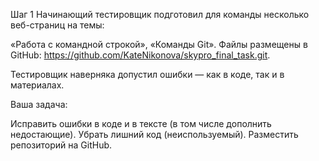 Шаг 1
Начинающий тестировщик подготовил для команды несколько веб-страниц на темы:

«Работа с командной строкой»,
«Команды Git».
Файлы размещены в GitHub: https://github.com/KateNikonova/skypro_final_task.git.

Тестировщик наверняка допустил ошибки — как в коде, так и в материалах.

Ваша задача:

Исправить ошибки в коде и в тексте (в том числе дополнить недостающие).
Убрать лишний код (неиспользуемый).
Разместить репозиторий на GitHub.

